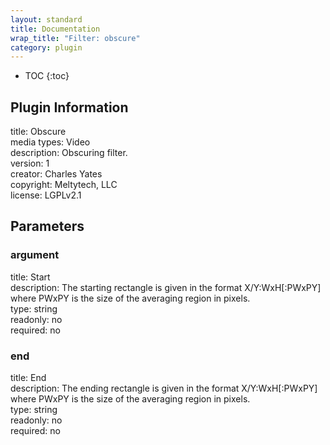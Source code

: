 ```yaml
---
layout: standard
title: Documentation
wrap_title: "Filter: obscure"
category: plugin
---
```

* TOC
{:toc}

## Plugin Information

title: Obscure  
media types:
Video  
description: Obscuring filter.  
version: 1  
creator: Charles Yates  
copyright: Meltytech, LLC  
license: LGPLv2.1  

## Parameters

### argument

title: Start    
description:
The starting rectangle is given in the format X/Y:WxH[:PWxPY] where PWxPY is the size of the averaging region in pixels.  
type: string  
readonly: no  
required: no  

### end

title: End    
description:
The ending rectangle is given in the format X/Y:WxH[:PWxPY] where PWxPY is the size of the averaging region in pixels.  
type: string  
readonly: no  
required: no  

